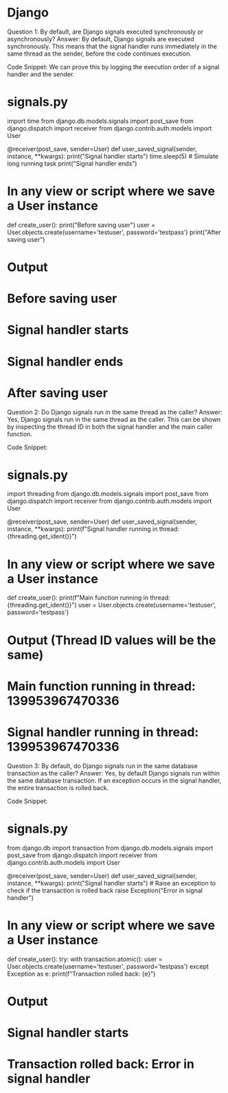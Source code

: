 # Django

Question 1: By default, are Django signals executed synchronously or asynchronously?
Answer: By default, Django signals are executed synchronously. This means that the signal handler runs immediately in the same thread as the sender, before the code continues execution.

Code Snippet: We can prove this by logging the execution order of a signal handler and the sender.
# signals.py
import time
from django.db.models.signals import post_save
from django.dispatch import receiver
from django.contrib.auth.models import User

@receiver(post_save, sender=User)
def user_saved_signal(sender, instance, **kwargs):
    print("Signal handler starts")
    time.sleep(5)  # Simulate long running task
    print("Signal handler ends")

# In any view or script where we save a User instance
def create_user():
    print("Before saving user")
    user = User.objects.create(username='testuser', password='testpass')
    print("After saving user")

# Output
# Before saving user
# Signal handler starts
# Signal handler ends
# After saving user

Question 2: Do Django signals run in the same thread as the caller?
Answer: Yes, Django signals run in the same thread as the caller. This can be shown by inspecting the thread ID in both the signal handler and the main caller function.

Code Snippet:
# signals.py
import threading
from django.db.models.signals import post_save
from django.dispatch import receiver
from django.contrib.auth.models import User

@receiver(post_save, sender=User)
def user_saved_signal(sender, instance, **kwargs):
    print(f"Signal handler running in thread: {threading.get_ident()}")

# In any view or script where we save a User instance
def create_user():
    print(f"Main function running in thread: {threading.get_ident()}")
    user = User.objects.create(username='testuser', password='testpass')

# Output (Thread ID values will be the same)
# Main function running in thread: 139953967470336
# Signal handler running in thread: 139953967470336

Question 3: By default, do Django signals run in the same database transaction as the caller?
Answer: Yes, by default Django signals run within the same database transaction. If an exception occurs in the signal handler, the entire transaction is rolled back.

Code Snippet:
# signals.py
from django.db import transaction
from django.db.models.signals import post_save
from django.dispatch import receiver
from django.contrib.auth.models import User

@receiver(post_save, sender=User)
def user_saved_signal(sender, instance, **kwargs):
    print("Signal handler starts")
    # Raise an exception to check if the transaction is rolled back
    raise Exception("Error in signal handler")

# In any view or script where we save a User instance
def create_user():
    try:
        with transaction.atomic():
            user = User.objects.create(username='testuser', password='testpass')
    except Exception as e:
        print(f"Transaction rolled back: {e}")

# Output
# Signal handler starts
# Transaction rolled back: Error in signal handler
